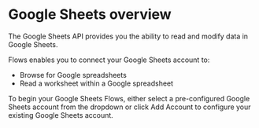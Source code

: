 # Google Sheets overview

The Google Sheets API provides you the ability to read and modify data in Google Sheets.

‌Flows enables you to connect your Google Sheets account to:‌

* Browse for Google spreadsheets
* Read a worksheet within a Google spreadsheet

To begin your Google Sheets Flows, either select a pre-configured Google Sheets account from the dropdown or click Add Account to configure your existing Google Sheets account.

